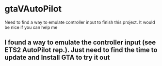 # gtaVAutoPilot
Need to find a way to emulate controller input to finish this project. It would be nice if you can help me

## I found a way to emulate the controller input (see ETS2 AutoPilot rep.). Just need to find the time to update and Install GTA to try it out 
